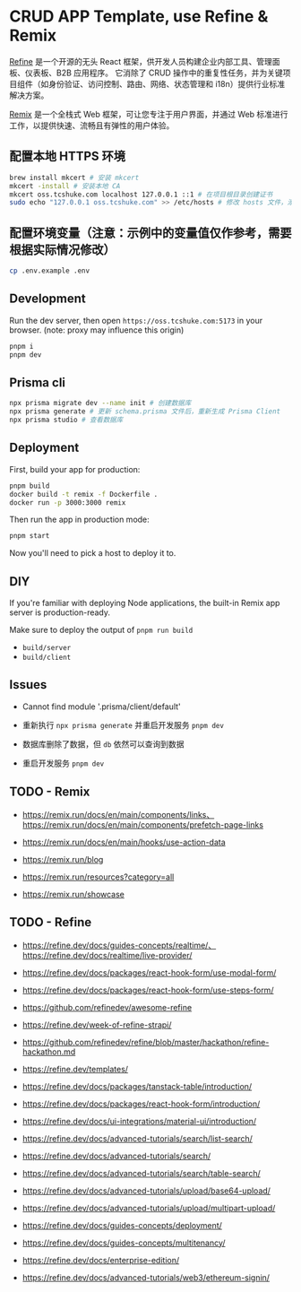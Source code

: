 # CRUD APP Template, use Refine & Remix

[Refine](https://refine.dev/) 是一个开源的无头 React 框架，供开发人员构建企业内部工具、管理面板、仪表板、B2B 应用程序。
它消除了 CRUD 操作中的重复性任务，并为关键项目组件（如身份验证、访问控制、路由、网络、状态管理和 i18n）提供行业标准解决方案。

[Remix](https://remix.run/) 是一个全栈式 Web 框架，可让您专注于用户界面，并通过 Web 标准进行工作，以提供快速、流畅且有弹性的用户体验。

## 配置本地 HTTPS 环境

```sh
brew install mkcert # 安装 mkcert
mkcert -install # 安装本地 CA
mkcert oss.tcshuke.com localhost 127.0.0.1 ::1 # 在项目根目录创建证书
sudo echo "127.0.0.1 oss.tcshuke.com" >> /etc/hosts # 修改 hosts 文件，添加本地域名映射
```

## 配置环境变量（注意：示例中的变量值仅作参考，需要根据实际情况修改）

```sh
cp .env.example .env
```

## Development

Run the dev server, then open `https://oss.tcshuke.com:5173` in your browser. (note: proxy may influence this origin)

```sh
pnpm i
pnpm dev
```

## Prisma cli

```sh
npx prisma migrate dev --name init # 创建数据库
npx prisma generate # 更新 schema.prisma 文件后，重新生成 Prisma Client
npx prisma studio # 查看数据库
```

## Deployment

First, build your app for production:

```sh
pnpm build
docker build -t remix -f Dockerfile .
docker run -p 3000:3000 remix
```

Then run the app in production mode:

```sh
pnpm start
```

Now you'll need to pick a host to deploy it to.

## DIY

If you're familiar with deploying Node applications, the built-in Remix app server is production-ready.

Make sure to deploy the output of `pnpm run build`

- `build/server`
- `build/client`

## Issues

- Cannot find module '.prisma/client/default'
- 重新执行 `npx prisma generate` 并重启开发服务 `pnpm dev`

- 数据库删除了数据，但 `db` 依然可以查询到数据
- 重启开发服务 `pnpm dev`

## TODO - Remix

- https://remix.run/docs/en/main/components/links、https://remix.run/docs/en/main/components/prefetch-page-links
- https://remix.run/docs/en/main/hooks/use-action-data

- https://remix.run/blog
- https://remix.run/resources?category=all
- https://remix.run/showcase

## TODO - Refine

- https://refine.dev/docs/guides-concepts/realtime/、https://refine.dev/docs/realtime/live-provider/

- https://refine.dev/docs/packages/react-hook-form/use-modal-form/
- https://refine.dev/docs/packages/react-hook-form/use-steps-form/

- https://github.com/refinedev/awesome-refine
- https://refine.dev/week-of-refine-strapi/
- https://github.com/refinedev/refine/blob/master/hackathon/refine-hackathon.md
- https://refine.dev/templates/

- https://refine.dev/docs/packages/tanstack-table/introduction/
- https://refine.dev/docs/packages/react-hook-form/introduction/
- https://refine.dev/docs/ui-integrations/material-ui/introduction/
- https://refine.dev/docs/advanced-tutorials/search/list-search/
- https://refine.dev/docs/advanced-tutorials/search/
- https://refine.dev/docs/advanced-tutorials/search/table-search/
- https://refine.dev/docs/advanced-tutorials/upload/base64-upload/
- https://refine.dev/docs/advanced-tutorials/upload/multipart-upload/

- https://refine.dev/docs/guides-concepts/deployment/

- https://refine.dev/docs/guides-concepts/multitenancy/
- https://refine.dev/docs/enterprise-edition/

- https://refine.dev/docs/advanced-tutorials/web3/ethereum-signin/
